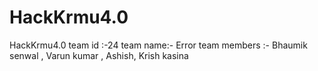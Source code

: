# HackKrmu4.0
HackKrmu4.0
team id :-24 
team name:- Error
team members :- Bhaumik senwal , Varun kumar , Ashish, Krish kasina

